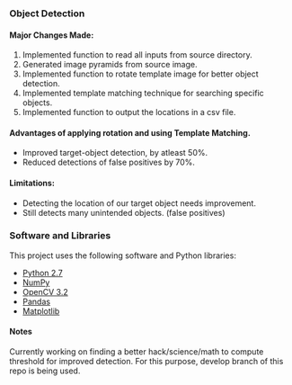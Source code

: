 ### Object Detection

#### Major Changes Made:
1. Implemented function to read all inputs from source directory.
2. Generated image pyramids from source image.
3. Implemented function to rotate template image for better object detection. 
4. Implemented template matching technique for searching specific objects.
5. Implemented function to output the locations in a csv file.

#### Advantages of applying rotation and using Template Matching. 
- Improved target-object detection, by atleast 50%.
- Reduced detections of false positives by 70%.

#### Limitations:
- Detecting the location of our target object needs improvement.
- Still detects many unintended objects. (false positives)

### Software and Libraries
This project uses the following software and Python libraries:

- [Python 2.7](https://www.python.org/download/releases/2.7/)
- [NumPy](http://www.numpy.org/)
- [OpenCV 3.2](https://docs.opencv.org/3.2.0/)
- [Pandas](http://pandas.pydata.org/)
- [Matplotlib](https://matplotlib.org/)

#### Notes
Currently working on finding a better hack/science/math to compute threshold for improved detection. For this purpose, develop branch of this repo is being used.  




